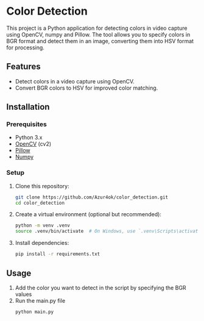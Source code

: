 # Color Detection

This project is a Python application for detecting colors in video capture using OpenCV, numpy and Pillow. The tool allows you to specify colors in BGR format and detect them in an image, converting them into HSV format for processing. 

## Features
- Detect colors in a video capture using OpenCV.
- Convert BGR colors to HSV for improved color matching.

## Installation

### Prerequisites
- Python 3.x
- [OpenCV](https://opencv.org/) (cv2)
- [Pillow](https://python-pillow.org/)
- [Numpy](https://numpy.org/)

### Setup
1. Clone this repository:
   ```bash
   git clone https://github.com/Azur4ok/color_detection.git
   cd color_detection
2. Create a virtual environment (optional but recommended):
   ```bash
   python -m venv .venv
   source .venv/bin/activate  # On Windows, use `.venv\Scripts\activate`
3. Install dependencies:
    ```bash
    pip install -r requirements.txt

## Usage
1. Add the color you want to detect in the script by specifying the BGR values
2. Run the main.py file
   ```bash
   python main.py